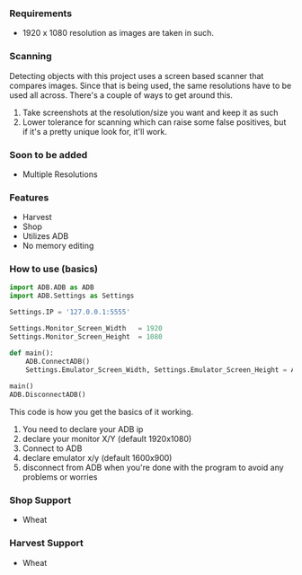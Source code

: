 ### Requirements
+ 1920 x 1080 resolution as images are taken in such.

### Scanning
Detecting objects with this project uses a screen based scanner that compares images. Since that is being used, the same resolutions have to be used all across.
There's a couple of ways to get around this.
1. Take screenshots at the resolution/size you want and keep it as such
2. Lower tolerance for scanning which can raise some false positives, but if it's a pretty unique look for, it'll work.

### Soon to be added
+ Multiple Resolutions

### Features
+ Harvest
+ Shop
+ Utilizes ADB
+ No memory editing

### How to use (basics)
```python
import ADB.ADB as ADB
import ADB.Settings as Settings

Settings.IP = '127.0.0.1:5555'

Settings.Monitor_Screen_Width   = 1920
Settings.Monitor_Screen_Height  = 1080

def main():
    ADB.ConnectADB()
    Settings.Emulator_Screen_Width, Settings.Emulator_Screen_Height = ADB.GetEmulatorSize()
    
main()
ADB.DisconnectADB()
```
This code is how you get the basics of it working.
1. You need to declare your ADB ip
2. declare your monitor X/Y (default 1920x1080)
3. Connect to ADB
4. declare emulator x/y (default 1600x900)
5. disconnect from ADB when you're done with the program to avoid any problems or worries

### Shop Support
+ Wheat

### Harvest Support
+ Wheat
